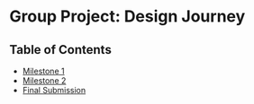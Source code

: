 # Group Project: Design Journey

## Table of Contents

- [Milestone 1](milestone-1.md)
- [Milestone 2](milestone-2.md)
- [Final Submission](milestone-final.md)
